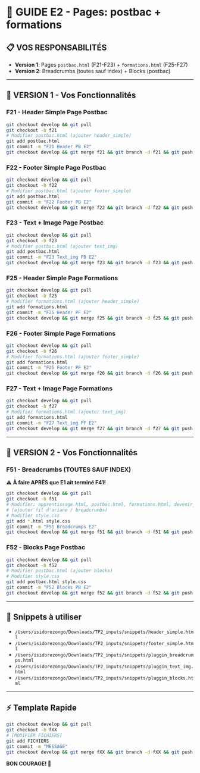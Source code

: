 # 🎯 GUIDE E2 - Pages: postbac + formations

## 📋 VOS RESPONSABILITÉS
- **Version 1**: Pages `postbac.html` (F21-F23) + `formations.html` (F25-F27)
- **Version 2**: Breadcrumbs (toutes sauf index) + Blocks (postbac)

---

## 📑 VERSION 1 - Vos Fonctionnalités

### F21 - Header Simple Page Postbac
```bash
git checkout develop && git pull
git checkout -b f21
# Modifier postbac.html (ajouter header_simple)
git add postbac.html
git commit -m "F21 Header PB E2"
git checkout develop && git merge f21 && git branch -d f21 && git push
```

### F22 - Footer Simple Page Postbac
```bash
git checkout develop && git pull
git checkout -b f22
# Modifier postbac.html (ajouter footer_simple)
git add postbac.html
git commit -m "F22 Footer PB E2"
git checkout develop && git merge f22 && git branch -d f22 && git push
```

### F23 - Text + Image Page Postbac
```bash
git checkout develop && git pull
git checkout -b f23
# Modifier postbac.html (ajouter text_img)
git add postbac.html
git commit -m "F23 Text_img PB E2"
git checkout develop && git merge f23 && git branch -d f23 && git push
```

### F25 - Header Simple Page Formations
```bash
git checkout develop && git pull
git checkout -b f25
# Modifier formations.html (ajouter header_simple)
git add formations.html
git commit -m "F25 Header PF E2"
git checkout develop && git merge f25 && git branch -d f25 && git push
```

### F26 - Footer Simple Page Formations
```bash
git checkout develop && git pull
git checkout -b f26
# Modifier formations.html (ajouter footer_simple)
git add formations.html
git commit -m "F26 Footer PF E2"
git checkout develop && git merge f26 && git branch -d f26 && git push
```

### F27 - Text + Image Page Formations
```bash
git checkout develop && git pull
git checkout -b f27
# Modifier formations.html (ajouter text_img)
git add formations.html
git commit -m "F27 Text_img PF E2"
git checkout develop && git merge f27 && git branch -d f27 && git push
```

---

## 📑 VERSION 2 - Vos Fonctionnalités

### F51 - Breadcrumbs (TOUTES SAUF INDEX)
⚠️ **À faire APRÈS que E1 ait terminé F41!**

```bash
git checkout develop && git pull
git checkout -b f51
# Modifier: apprentissage.html, postbac.html, formations.html, devenir_inge.html, contact.html
# (ajouter fil d'ariane / breadcrumbs)
# Modifier style.css
git add *.html style.css
git commit -m "F51 Breadcrumps E2"
git checkout develop && git merge f51 && git branch -d f51 && git push
```

### F52 - Blocks Page Postbac
```bash
git checkout develop && git pull
git checkout -b f52
# Modifier postbac.html (ajouter blocks)
# Modifier style.css
git add postbac.html style.css
git commit -m "F52 Blocks PB E2"
git checkout develop && git merge f52 && git branch -d f52 && git push
```

---

## 📁 Snippets à utiliser
- `/Users/isidorezongo/Downloads/TP2_inputs/snippets/header_simple.html`
- `/Users/isidorezongo/Downloads/TP2_inputs/snippets/footer_simple.html`
- `/Users/isidorezongo/Downloads/TP2_inputs/snippets/pluggin_breadcrumps.html`
- `/Users/isidorezongo/Downloads/TP2_inputs/snippets/pluggin_text_img.html`
- `/Users/isidorezongo/Downloads/TP2_inputs/snippets/pluggin_blocks.html`

---

## ⚡ Template Rapide
```bash
git checkout develop && git pull
git checkout -b fXX
# [MODIFIER FICHIERS]
git add FICHIERS
git commit -m "MESSAGE"
git checkout develop && git merge fXX && git branch -d fXX && git push
```

**BON COURAGE! 🚀**

